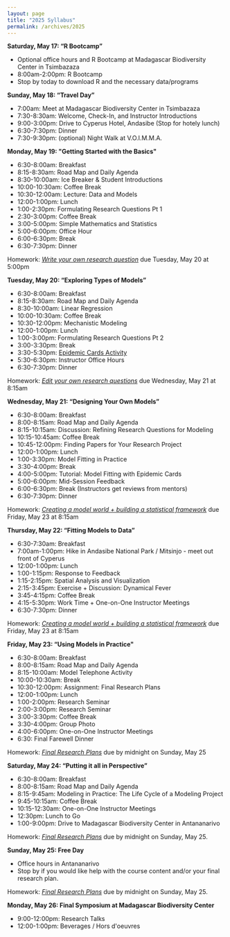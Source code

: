 ```yaml
---
layout: page
title: "2025 Syllabus"
permalink: /archives/2025
---
```


**Saturday, May 17: “R Bootcamp”**

* Optional office hours and R Bootcamp at Madagascar Biodiversity Center in Tsimbazaza
* 8:00am-2:00pm: R Bootcamp
* Stop by today to download R and the necessary data/programs

**Sunday, May 18: “Travel Day”**

* 7:00am: Meet at Madagascar Biodiversity Center in Tsimbazaza
* 7:30-8:30am: Welcome, Check-In, and Instructor Introductions
* 9:00-3:00pm: Drive to Cyperus Hotel, Andasibe (Stop for hotely lunch)
* 6:30-7:30pm: Dinner
* 7:30-9:30pm: (optional) Night Walk at V.O.I.M.M.A.

**Monday, May 19: "Getting Started with the Basics"**

* 6:30-8:00am: Breakfast
* 8:15-8:30am: Road Map and Daily Agenda
* 8:30-10:00am: Ice Breaker & Student Introductions
* 10:00-10:30am: Coffee Break
* 10:30-12:00am: Lecture: Data and Models
* 12:00-1:00pm: Lunch
* 1:00-2:30pm: Formulating Research Questions Pt 1
* 2:30-3:00pm: Coffee Break
* 3:00-5:00pm: Simple Mathematics and Statistics 
* 5:00-6:00pm: Office Hour
* 6:00-6:30pm: Break
* 6:30-7:30pm: Dinner

Homework: [*Write your own research question*](/assets/2025/Activities/HW_Formulating_Research_Questions_1.pdf) due Tuesday, May 20 at 5:00pm

**Tuesday, May 20: “Exploring Types of Models”**

* 6:30-8:00am: Breakfast
* 8:15-8:30am: Road Map and Daily Agenda
* 8:30-10:00am: Linear Regression 
* 10:00-10:30am: Coffee Break
* 10:30-12:00pm: Mechanistic Modeling 
* 12:00-1:00pm: Lunch
* 1:00-3:00pm: Formulating Research Questions Pt 2 
* 3:00-3:30pm: Break
* 3:30-5:30pm: [Epidemic Cards Activity](/assets/Activities/Epidemic_Cards_Activity.zip)
* 5:30-6:30pm: Instructor Office Hours
* 6:30-7:30pm: Dinner


Homework: [*Edit your own research questions*](/assets/2025/Activities/HW_Formulating_Research_Questions_2.pdf) due Wednesday, May 21 at 8:15am

**Wednesday, May 21: “Designing Your Own Models”**

* 6:30-8:00am: Breakfast
* 8:00-8:15am: Road Map and Daily Agenda 
* 8:15-10:15am: Discussion: Refining Research Questions for Modeling
* 10:15-10:45am: Coffee Break
* 10:45-12:00pm: Finding Papers for Your Research Project
* 12:00-1:00pm: Lunch
* 1:00-3:30pm: Model Fitting in Practice 
* 3:30-4:00pm: Break
* 4:00-5:00pm: Tutorial: Model Fitting with Epidemic Cards 
* 5:00-6:00pm: Mid-Session Feedback 
* 6:00-6:30pm: Break (Instructors get reviews from mentors)
* 6:30-7:30pm: Dinner

Homework: [*Creating a model world + building a statistical framework*](/assets/2025/Activities/HW_Model_Framework.pdf) due Friday, May 23 at 8:15am

**Thursday, May 22: “Fitting Models to Data”**

* 6:30-7:30am: Breakfast
* 7:00am-1:00pm: Hike in Andasibe National Park / Mitsinjo - meet out front of Cyperus
* 12:00-1:00pm: Lunch
* 1:00-1:15pm: Response to Feedback 
* 1:15-2:15pm: Spatial Analysis and Visualization
* 2:15-3:45pm: Exercise + Discussion: Dynamical Fever  
* 3:45-4:15pm: Coffee Break
* 4:15-5:30pm: Work Time + One-on-One Instructor Meetings
* 6:30-7:30pm: Dinner

Homework: [*Creating a model world + building a statistical framework*](/assets/2025/Activities/HW_Model_Framework.pdf) due Friday, May 23 at 8:15am

**Friday, May 23: “Using Models in Practice"**

* 6:30-8:00am: Breakfast
* 8:00-8:15am: Road Map and Daily Agenda 
* 8:15-10:00am: Model Telephone Activity 
* 10:00-10:30am: Break
* 10:30-12:00pm: Assignment: Final Research Plans 
* 12:00-1:00pm: Lunch
* 1:00-2:00pm: Research Seminar 
* 2:00-3:00pm: Research Seminar
* 3:00-3:30pm: Coffee Break
* 3:30-4:00pm: Group Photo
* 4:00-6:00pm: One-on-One Instructor Meetings 
* 6:30: Final Farewell Dinner  

Homework: [*Final Research Plans*](/assets/2025/Activities/HW_Final_Research_Plan.pdf) due by midnight on Sunday, May 25


**Saturday, May 24: “Putting it all in Perspective”**

* 6:30-8:00am: Breakfast
* 8:00-8:15am: Road Map and Daily Agenda
* 8:15-9:45am: Modeling in Practice: The Life Cycle of a Modeling Project
* 9:45-10:15am: Coffee Break
* 10:15-12:30am: One-on-One Instructor Meetings
* 12:30pm: Lunch to Go
* 1:00-9:00pm: Drive to Madagascar Biodiversity Center in Antananarivo

Homework: [*Final Research Plans*](/assets/2025/Activities/HW_Final_Research_Plan.pdf) due by midnight on Sunday, May 25.

**Sunday, May 25: Free Day**

* Office hours in Antananarivo
* Stop by if you would like help with the course content and/or your final research plan.

Homework: [*Final Research Plans*](/assets/2025/Activities/HW_Final_Research_Plan.pdf) due by midnight on Sunday, May 25.

**Monday, May 26: Final Symposium at Madagascar Biodiversity Center**

* 9:00-12:00pm: Research Talks
* 12:00-1:00pm: Beverages / Hors d'oeuvres


